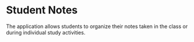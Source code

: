 # Student Notes

The application allows students to organize their notes taken in the class or during individual study activities.

